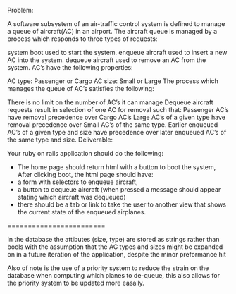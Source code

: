 Problem:

A software subsystem of an air-traffic control system is defined to manage a queue of aircraft(AC) in an airport. The aircraft queue is managed by a process which responds to three types of requests:

system boot used to start the system.
enqueue aircraft used to insert a new AC into the system.
dequeue aircraft used to remove an AC from the system.
AC’s have the following properties:

AC type: Passenger or Cargo
AC size: Small or Large
The process which manages the queue of AC’s satisfies the following:

There is no limit on the number of AC’s it can manage
Dequeue aircraft requests result in selection of one AC for removal such that:
Passenger AC’s have removal precedence over Cargo AC’s
Large AC’s of a given type have removal precedence over Small AC’s of the same type.
Earlier enqueued AC’s of a given type and size have precedence over later enqueued AC’s of the same type and size.
Deliverable:

Your ruby on rails application should do the following:
- The home page should return html with a button to boot the system,
After clicking boot, the html page should have:
- a form with selectors to enqueue aircraft,
- a button to dequeue aircraft (when pressed a message should appear stating which aircraft was dequeued)
- there should be a tab or link to take the user to another view that shows the current state of the enqueued airplanes.


========================

In the database the attibutes (size, type) are stored as strings rather than bools with the assumption that the AC types and sizes might be expanded on in a future iteration of the application, despite the minor preformance hit

Also of note is the use of a priority system to reduce the strain on the database when computing which planes to de-queue, this also allows for the priority system to be updated more easally. 
